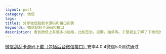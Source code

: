 ```yaml
---
layout: post
category: 微信
tags: 
title1: 分享微信刮刮卡源码和接口实例
keywords: 微信刮刮卡源码和接口 
description: 看到微信上有很多小运用，比如签到，投票，抽奖等。于是就去了解了下微信的接口http://mp.weixin.qq.com/wiki/index.php?title=%E9%A6%96%E9%A1%B5，更多运用可以访问http://www.wxapi.cn/index.php
---
```


<a href='/assets/storage/weixin.zip'>微信刮刮卡源码下载（包括后台微信接口）</a>安卓4.0.4微信5.0测试通过



